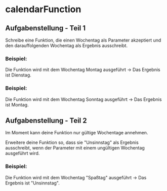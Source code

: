 # calendarFunction

## Aufgabenstellung - Teil 1
Schreibe eine Funktion, die einen Wochentag als Parameter akzeptiert und den darauffolgenden Wochentag als Ergebnis ausschreibt.

### Beispiel: 
Die Funktion wird mit dem Wochentag Montag ausgeführt -> Das Ergebnis ist Dienstag.

### Beispiel: 
Die Funktion wird mit dem Wochentag Sonntag ausgeführt -> Das Ergebnis ist Montag.

## Aufgabenstellung - Teil 2
Im Moment kann deine Funktion nur gültige Wochentage annehmen. 

Erweitere deine Funktion so, dass sie "Unsinnstag" als Ergebnis ausschreibt, wenn der Parameter mit einem ungültigen Wochentag ausgeführt wird.

### Beispiel: 
Die Funktion wird mit dem Wochentag "Spaßtag" ausgeführt -> Das Ergebnis ist "Unsinnstag".
